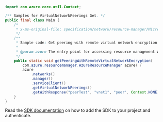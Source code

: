 ```java
import com.azure.core.util.Context;

/** Samples for VirtualNetworkPeerings Get. */
public final class Main {
    /*
     * x-ms-original-file: specification/network/resource-manager/Microsoft.Network/stable/2021-05-01/examples/VirtualNetworkPeeringGetWithRemoteVirtualNetworkEncryption.json
     */
    /**
     * Sample code: Get peering with remote virtual network encryption.
     *
     * @param azure The entry point for accessing resource management APIs in Azure.
     */
    public static void getPeeringWithRemoteVirtualNetworkEncryption(
        com.azure.resourcemanager.AzureResourceManager azure) {
        azure
            .networks()
            .manager()
            .serviceClient()
            .getVirtualNetworkPeerings()
            .getWithResponse("peerTest", "vnet1", "peer", Context.NONE);
    }
}
```

Read the [SDK documentation](https://github.com/Azure/azure-sdk-for-java/blob/azure-resourcemanager_2.15.0/sdk/resourcemanager/azure-resourcemanager/README.md) on how to add the SDK to your project and authenticate.
